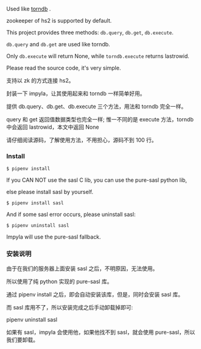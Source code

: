 Used like [torndb](https://github.com/bdarnell/torndb) .


zookeeper of hs2 is supported by default.

This project provides three methods: `db.query`, `db.get`, `db.execute`.

`db.query` and `db.get` are used like torndb.

Only `db.execute` will return None, while `torndb.execute` returns lastrowid.


Please read the source code, it's very simple.


支持以 zk 的方式连接 hs2。

封装一下 impyla，让其使用起来和 torndb 一样简单好用。

提供 db.query、db.get、db.execute 三个方法，用法和 torndb 完全一样。

query 和 get 返回值数据类型也完全一样; 惟一不同的是 execute 方法，torndb 中会返回 lastrowid，本文中返回 None

请仔细阅读源码，了解使用方法，不用担心，源码不到 100 行。


### Install

    $ pipenv install

If you CAN NOT use the sasl C lib, you can use the pure-sasl python lib,

else please install sasl by yourself.

    $ pipenv install sasl


And if some sasl error occurs, please uninstall sasl:

    $ pipenv uninstall sasl

Impyla will use the pure-sasl fallback.


### 安装说明

由于在我们的服务器上面安装 sasl 之后，不明原因，无法使用。

所以使用了纯 python 实现的 pure-sasl 库。

通过  pipenv install 之后，即会自动安装该库，但是，同时会安装 sasl 库。

而 sasl 库用不了，所以安装完成之后手动卸载掉即可:

pipenv uninstall sasl


如果有 sasl，impyla 会使用他，如果他找不到 sasl，就会使用 pure-sasl，所以我们要卸载。
